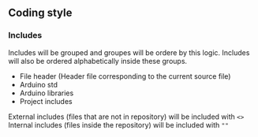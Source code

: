## Coding style
### Includes 
Includes will be grouped and groupes will be ordere by this logic. Includes will also be ordered alphabetically inside
these groups.
- File header (Header file corresponding to the current source file)
- Arduino std
- Arduino libraries
- Project includes

External includes (files that are not in repository) will be included with `<>`  
Internal includes (files inside the repository) will be included with `""`
